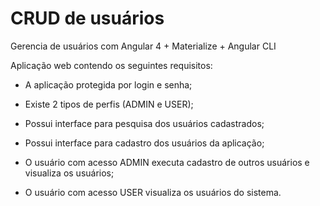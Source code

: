 # CRUD de usuários
Gerencia de usuários com Angular 4 + Materialize + Angular CLI

Aplicação web contendo os seguintes requisitos:

- A aplicação protegida por login e senha;

- Existe 2 tipos de perfis (ADMIN e USER);

- Possui interface para pesquisa dos usuários cadastrados;

- Possui interface para cadastro dos usuários da aplicação;

- O usuário com acesso ADMIN executa cadastro de outros usuários e visualiza os usuários;

- O usuário com acesso USER visualiza os usuários do sistema.
